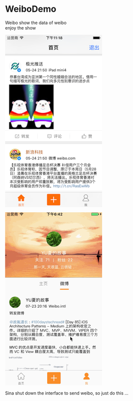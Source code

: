 # WeiboDemo
Weibo
show the data of weibo <br>
enjoy the show

![home_page](https://github.com/MA806P/WeiboDemo/blob/master/ScreenShoot/home_page.png)


![mine_page](https://github.com/MA806P/WeiboDemo/blob/master/ScreenShoot/mine_page.gif)

Sina shut down the interface to send weibo, so just do this ...
